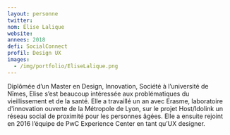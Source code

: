 ```yaml
---
layout: personne
twitter: 
nom: Élise Lalique
website:
annees: 2018
defi: SocialConnect
profil: Design UX
images:
  - /img/portfolio/EliseLalique.png
---
```


Diplômée d’un Master en Design, Innovation, Société à l’université de
Nîmes, Elise s’est beaucoup intéressée aux problématiques du
vieillissement et de la santé. Elle a travaillé un an avec Erasme,
laboratoire d'innovation ouverte de la Métropole de Lyon, sur le
projet Host/Idolink un réseau social de proximité pour les personnes
âgées. Elle a ensuite rejoint en 2016 l’équipe de PwC Experience
Center en tant qu’UX designer.
